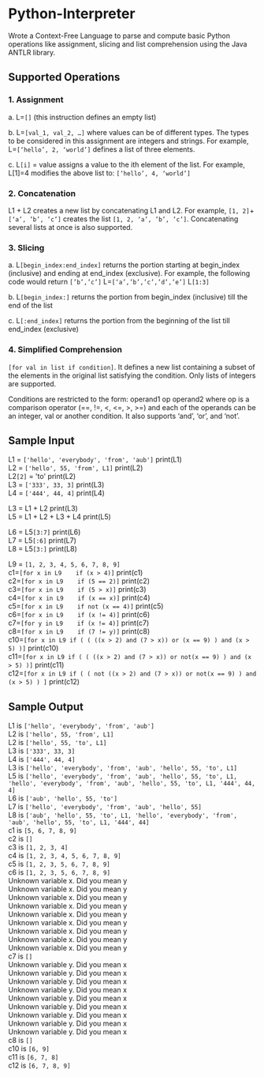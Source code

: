 # Python-Interpreter
Wrote a Context-Free Language to parse and compute basic Python operations like assignment, slicing and list comprehension using the Java ANTLR library.

## Supported Operations
### 1. Assignment
a. L=`[]` (this instruction defines an empty list)

b. L=`[val_1, val_2, …]` where values can be of different types. The types to be considered in this assignment are integers and strings. For example, L=`[‘hello’, 2, ‘world’]` defines a list of three elements.

c. L`[i]` = value assigns a value to the ith element of the list. For example, L[1]=4 modifies the above list to: `[‘hello’, 4, ‘world’]`

### 2. Concatenation
L1 + L2 creates a new list by concatenating L1 and L2. For example,
`[1, 2]`+`[‘a’, ’b’, ’c’]` creates the list `[1, 2, ‘a’, ’b’, ’c’]`. Concatenating several lists at once is also supported.

### 3. Slicing
a. L`[begin_index:end_index]` returns the portion starting at begin_index (inclusive) and ending at end_index (exclusive). For example, the following code would return `[’b’,’c’]`
L=`[‘a’,’b’,’c’,’d’,’e’]`
L`[1:3]`

b. L`[begin_index:]` returns the portion from begin_index (inclusive) till the end of the list

c. L`[:end_index]` returns the portion from the beginning of the list till end_index (exclusive)

### 4. Simplified Comprehension
`[for val in list if condition]`. It defines a new list containing a subset of the elements in the original list satisfying the condition. Only lists of integers are supported.

Conditions are restricted to the form: operand1 op operand2 where op is a comparison operator (==, !=, <, <=, >, >=) and each of the operands can be an integer, val or another condition. It also supports ‘and’, ‘or’, and ‘not’. 

## Sample Input
L1 = `['hello', 'everybody', 'from', 'aub']`	print(L1)  
L2 = `['hello', 55, 'from', L1]`			print(L2)  
L2`[2]` = 'to'				print(L2)  
L3 = `['333', 33, 3]`				print(L3)  
L4 = `['444', 44, 4]`				print(L4)  
  
L3 = L1 + L2				print(L3)  
L5 = L1 + L2 + L3 + L4			print(L5)  
  
L6 = L5`[3:7]`				print(L6)  
L7 = L5`[:6]`				print(L7)  
L8 = L5`[3:]`				print(L8)  

L9 = `[1, 2, 3, 4, 5, 6, 7, 8, 9]`  
c1=`[for x in L9 	if (x > 4)]`			print(c1)  
c2=`[for x in L9 	if (5 == 2)]`		print(c2)  
c3=`[for x in L9 	if (5 > x)]` 		print(c3)  
c4=`[for x in L9 	if (x == x)]`		print(c4)  
c5=`[for x in L9 	if not (x == 4)]`		print(c5)  
c6=`[for x in L9 	if (x != 4)]`		print(c6)  
c7=`[for y in L9 	if (x != 4)]`		print(c7)  
c8=`[for x in L9 	if (7 != y)]`		print(c8)  
c10=`[for x in L9 if ( ( ((x > 2) and (7 > x)) or (x == 9) ) and (x > 5) )]` 		print(c10)  
c11=`[for x in L9 if ( ( ((x > 2) and (7 > x)) or not(x == 9) ) and (x > 5) )]`  		print(c11)  
c12=`[for x in L9 if ( ( not ((x > 2) and (7 > x)) or not(x == 9) ) and (x > 5) ) ]`   	print(c12)  

## Sample Output
L1 is `['hello', 'everybody', 'from', 'aub']`  
L2 is `['hello', 55, 'from', L1]`  
L2 is `['hello', 55, 'to', L1]`  
L3 is `['333', 33, 3]`  
L4 is `['444', 44, 4]`  
L3 is `['hello', 'everybody', 'from', 'aub', 'hello', 55, 'to', L1]`  
L5 is `['hello', 'everybody', 'from', 'aub', 'hello', 55, 'to', L1, 'hello', 'everybody', 'from', 'aub', 'hello', 55, 'to', L1, '444', 44, 4]`  
L6 is `['aub', 'hello', 55, 'to']`  
L7 is `['hello', 'everybody', 'from', 'aub', 'hello', 55]`  
L8 is `['aub', 'hello', 55, 'to', L1, 'hello', 'everybody', 'from', 'aub', 'hello', 55, 'to', L1, '444', 44]`  
c1 is `[5, 6, 7, 8, 9]`  
c2 is `[]`  
c3 is `[1, 2, 3, 4]`  
c4 is `[1, 2, 3, 4, 5, 6, 7, 8, 9]`  
c5 is `[1, 2, 3, 5, 6, 7, 8, 9]`  
c6 is `[1, 2, 3, 5, 6, 7, 8, 9]`  
Unknown variable x. Did you mean y  
Unknown variable x. Did you mean y  
Unknown variable x. Did you mean y  
Unknown variable x. Did you mean y  
Unknown variable x. Did you mean y  
Unknown variable x. Did you mean y  
Unknown variable x. Did you mean y  
Unknown variable x. Did you mean y  
Unknown variable x. Did you mean y  
c7 is `[]`  
Unknown variable y. Did you mean x  
Unknown variable y. Did you mean x  
Unknown variable y. Did you mean x  
Unknown variable y. Did you mean x  
Unknown variable y. Did you mean x  
Unknown variable y. Did you mean x  
Unknown variable y. Did you mean x  
Unknown variable y. Did you mean x  
Unknown variable y. Did you mean x  
c8 is `[]`  
c10 is `[6, 9]`  
c11 is `[6, 7, 8]`  
c12 is `[6, 7, 8, 9]`  
